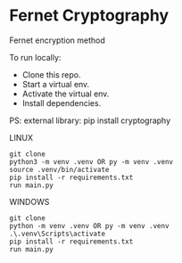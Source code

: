 # Fernet Cryptography

Fernet encryption method

To run locally:

* Clone this repo.
* Start a virtual env.
* Activate the virtual env.
* Install dependencies.

PS: external library: pip install cryptography

LINUX
```
git clone
python3 -m venv .venv OR py -m venv .venv
source .venv/bin/activate
pip install -r requirements.txt
run main.py
```

WINDOWS
```
git clone
python -m venv .venv OR py -m venv .venv
.\.venv\Scripts\activate
pip install -r requirements.txt
run main.py
```